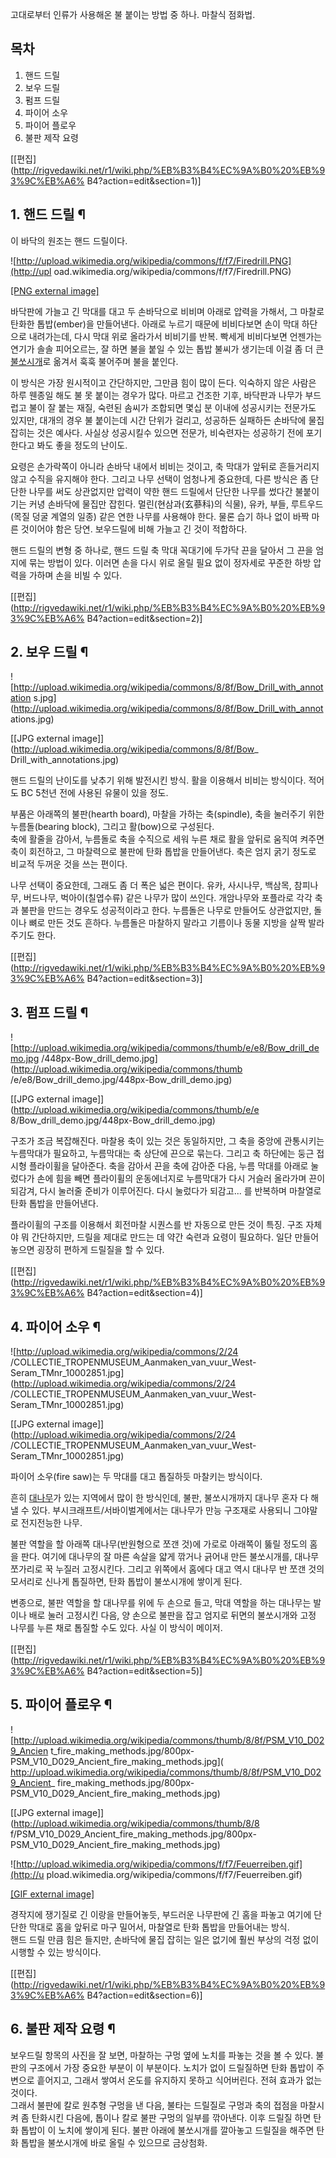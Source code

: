 고대로부터 인류가 사용해온 불 붙이는 방법 중 하나. 마찰식 점화법.

## 목차

    

1. 핸드 드릴 
2. 보우 드릴 
3. 펌프 드릴 
4. 파이어 소우 
5. 파이어 플로우 
6. 불판 제작 요령 

[[편집](http://rigvedawiki.net/r1/wiki.php/%EB%B3%B4%EC%9A%B0%20%EB%93%9C%EB%A6%
B4?action=edit&section=1)]

## 1. 핸드 드릴 ¶

이 바닥의 원조는 핸드 드릴이다.

  

![http://upload.wikimedia.org/wikipedia/commons/f/f7/Firedrill.PNG](http://upl
oad.wikimedia.org/wikipedia/commons/f/f7/Firedrill.PNG)

[[PNG external
image]](http://upload.wikimedia.org/wikipedia/commons/f/f7/Firedrill.PNG)

  

바닥판에 가늘고 긴 막대를 대고 두 손바닥으로 비비며 아래로 압력을 가해서, 그 마찰로 탄화한 톱밥(ember)을 만들어낸다. 아래로 누르기
때문에 비비다보면 손이 막대 하단으로 내려가는데, 다시 막대 위로 올라가서 비비기를 반복. 빡세게 비비다보면 언젠가는 연기가 솔솔
피어오르는, 잘 하면 불을 붙일 수 있는 톱밥 불씨가 생기는데 이걸 좀 더 큰
[불쏘시개](%EB%B6%88%EC%8F%98%EC%8B%9C%EA%B0%9C.md)로 옮겨서 훅훅 불어주며 불을 붙인다.

  

이 방식은 가장 원시적이고 간단하지만, 그만큼 힘이 많이 든다. 익숙하지 않은 사람은 하루 웬종일 해도 불 못 붙이는 경우가 많다. 마르고
건조한 기후, 바닥판과 나무가 부드럽고 불이 잘 붙는 재질, 숙련된 솜씨가 조합되면 몇십 분 이내에 성공시키는 전문가도 있지만, 대개의 경우
불 붙이는데 시간 단위가 걸리고, 성공하든 실패하든 손바닥에 물집 잡히는 것은 예사다. 사실상 성공시킬수 있으면 전문가, 비숙련자는 성공하기
전에 포기한다고 봐도 좋을 정도의 난이도.

  

요령은 손가락쪽이 아니라 손바닥 내에서 비비는 것이고, 축 막대가 앞뒤로 흔들거리지 않고 수직을 유지해야 한다. 그리고 나무 선택이 엄청나게
중요한데, 다른 방식은 좀 단단한 나무를 써도 상관없지만 압력이 약한 핸드 드릴에서 단단한 나무를 썼다간 불붙이기는 커녕 손바닥에 물집만
잡힌다. 멀린(현삼과(玄蔘科)의 식물), 유카, 부들, 루트우드(목질 덩굴 계열의 일종) 같은 연한 나무를 사용해야 한다. 물론 습기 하나
없이 바짝 마른 것이어야 함은 당연. 보우드릴에 비해 가늘고 긴 것이 적합하다.

  

핸드 드릴의 변형 중 하나로, 핸드 드릴 축 막대 꼭대기에 두가닥 끈을 달아서 그 끈을 엄지에 묶는 방법이 있다. 이러면 손을 다시 위로
올릴 필요 없이 정자세로 꾸준한 하방 압력을 가하며 손을 비빌 수 있다.

  

[[편집](http://rigvedawiki.net/r1/wiki.php/%EB%B3%B4%EC%9A%B0%20%EB%93%9C%EB%A6%
B4?action=edit&section=2)]

## 2. 보우 드릴 ¶

![http://upload.wikimedia.org/wikipedia/commons/8/8f/Bow_Drill_with_annotation
s.jpg](http://upload.wikimedia.org/wikipedia/commons/8/8f/Bow_Drill_with_annot
ations.jpg)

[[JPG external image]](http://upload.wikimedia.org/wikipedia/commons/8/8f/Bow_
Drill_with_annotations.jpg)

  

핸드 드릴의 난이도를 낮추기 위해 발전시킨 방식. 활을 이용해서 비비는 방식이다. 적어도 BC 5천년 전에 사용된 유물이 있을 정도.

  

부품은 아래쪽의 불판(hearth board), 마찰을 가하는 축(spindle), 축을 눌러주기 위한 누름돌(bearing block),
그리고 활(bow)으로 구성된다.  
축에 활줄을 감아서, 누름돌로 축을 수직으로 세워 누른 채로 활을 앞뒤로 움직여 켜주면 축이 회전하고, 그 마찰력으로 불판에 탄화 톱밥을
만들어낸다. 축은 엄지 굵기 정도로 비교적 두꺼운 것을 쓰는 편이다.

  

나무 선택이 중요한데, 그래도 좀 더 폭은 넓은 편이다. 유카, 사시나무, 백삼목, 참피나무, 버드나무, 벅아이(칠엽수류) 같은 나무가 많이
쓰인다. 개암나무와 포플라로 각각 축과 불판을 만드는 경우도 성공적이라고 한다. 누름돌은 나무로 만들어도 상관없지만, 돌이나 뼈로 만든 것도
흔하다. 누름돌은 마찰하지 말라고 기름이나 동물 지방을 살짝 발라주기도 한다.

  

[[편집](http://rigvedawiki.net/r1/wiki.php/%EB%B3%B4%EC%9A%B0%20%EB%93%9C%EB%A6%
B4?action=edit&section=3)]

## 3. 펌프 드릴 ¶

![http://upload.wikimedia.org/wikipedia/commons/thumb/e/e8/Bow_drill_demo.jpg
/448px-Bow_drill_demo.jpg](http://upload.wikimedia.org/wikipedia/commons/thumb
/e/e8/Bow_drill_demo.jpg/448px-Bow_drill_demo.jpg)

[[JPG external image]](http://upload.wikimedia.org/wikipedia/commons/thumb/e/e
8/Bow_drill_demo.jpg/448px-Bow_drill_demo.jpg)

  

구조가 조금 복잡해진다. 마찰용 축이 있는 것은 동일하지만, 그 축을 중앙에 관통시키는 누름막대가 필요하고, 누름막대는 축 상단에 끈으로
묶는다. 그리고 축 하단에는 둥근 접시형 플라이휠을 달아준다. 축을 감아서 끈을 축에 감아준 다음, 누름 막대를 아래로 눌렀다가 손에 힘을
빼면 플라이휠의 운동에너지로 누름막대가 다시 거슬러 올라가며 끈이 되감겨, 다시 눌러줄 준비가 이루어진다. 다시 눌렀다가 되감고... 를
반복하며 마찰열로 탄화 톱밥을 만들어낸다.

  

플라이휠의 구조를 이용해서 회전마찰 시퀀스를 반 자동으로 만든 것이 특징. 구조 자체야 뭐 간단하지만, 드릴을 제대로 만드는 데 약간 숙련과
요령이 필요하다. 일단 만들어놓으면 굉장히 편하게 드릴질을 할 수 있다.

  

[[편집](http://rigvedawiki.net/r1/wiki.php/%EB%B3%B4%EC%9A%B0%20%EB%93%9C%EB%A6%
B4?action=edit&section=4)]

## 4. 파이어 소우 ¶

![http://upload.wikimedia.org/wikipedia/commons/2/24
/COLLECTIE_TROPENMUSEUM_Aanmaken_van_vuur_West-
Seram_TMnr_10002851.jpg](http://upload.wikimedia.org/wikipedia/commons/2/24
/COLLECTIE_TROPENMUSEUM_Aanmaken_van_vuur_West-Seram_TMnr_10002851.jpg)

[[JPG external image]](http://upload.wikimedia.org/wikipedia/commons/2/24
/COLLECTIE_TROPENMUSEUM_Aanmaken_van_vuur_West-Seram_TMnr_10002851.jpg)

  

파이어 소우(fire saw)는 두 막대를 대고 톱질하듯 마찰키는 방식이다.

  

흔히 [대나무](%EB%8C%80%EB%82%98%EB%AC%B4.md)가 있는 지역에서 많이 한 방식인데, 불판, 불쏘시개까지 대나무
혼자 다 해낼 수 있다. 부시크래프트/서바이벌계에서는 대나무가 만능 구조재로 사용되니 그야말로 전지전능한 나무.

  

불판 역할을 할 아래쪽 대나무(반원형으로 쪼갠 것)에 가로로 아래쪽이 뚫릴 정도의 홈을 판다. 여기에 대나무의 잘 마른 속살을 얇게 깎거나
긁어내 만든 불쏘시개를, 대나무 쪼가리로 꾹 누질러 고정시킨다. 그리고 위쪽에서 홈에다 대고 역시 대나무 반 쪼갠 것의 모서리로 신나게
톱질하면, 탄화 톱밥이 불쏘시개에 쌓이게 된다.

  

변종으로, 불판 역할을 할 대나무를 위에 두 손으로 들고, 막대 역할을 하는 대나무는 발이나 배로 눌러 고정시킨 다음, 양 손으로 불판을
잡고 엄지로 뒤면의 불쏘시개와 고정 나무를 누른 채로 톱질할 수도 있다. 사실 이 방식이 메이저.

  

[[편집](http://rigvedawiki.net/r1/wiki.php/%EB%B3%B4%EC%9A%B0%20%EB%93%9C%EB%A6%
B4?action=edit&section=5)]

## 5. 파이어 플로우 ¶

![http://upload.wikimedia.org/wikipedia/commons/thumb/8/8f/PSM_V10_D029_Ancien
t_fire_making_methods.jpg/800px-PSM_V10_D029_Ancient_fire_making_methods.jpg](
http://upload.wikimedia.org/wikipedia/commons/thumb/8/8f/PSM_V10_D029_Ancient_
fire_making_methods.jpg/800px-PSM_V10_D029_Ancient_fire_making_methods.jpg)

[[JPG external image]](http://upload.wikimedia.org/wikipedia/commons/thumb/8/8
f/PSM_V10_D029_Ancient_fire_making_methods.jpg/800px-
PSM_V10_D029_Ancient_fire_making_methods.jpg)

  

![http://upload.wikimedia.org/wikipedia/commons/f/f7/Feuerreiben.gif](http://u
pload.wikimedia.org/wikipedia/commons/f/f7/Feuerreiben.gif)

[[GIF external
image]](http://upload.wikimedia.org/wikipedia/commons/f/f7/Feuerreiben.gif)

  

경작지에 쟁기질로 긴 이랑을 만들어놓듯, 부드러운 나무판에 긴 홈을 파놓고 여기에 단단한 막대로 홈을 앞뒤로 마구 밀어서, 마찰열로 탄화
톱밥을 만들어내는 방식.  
핸드 드릴 만큼 힘은 들지만, 손바닥에 물집 잡히는 일은 없기에 훨씬 부상의 걱정 없이 시행할 수 있는 방식이다.

  

[[편집](http://rigvedawiki.net/r1/wiki.php/%EB%B3%B4%EC%9A%B0%20%EB%93%9C%EB%A6%
B4?action=edit&section=6)]

## 6. 불판 제작 요령 ¶

보우드릴 항목의 사진을 잘 보면, 마찰하는 구멍 옆에 노치를 파놓는 것을 볼 수 있다. 불판의 구조에서 가장 중요한 부분이 이 부분이다.
노치가 없이 드릴질하면 탄화 톱밥이 주변으로 흩어지고, 그래서 쌓여서 온도를 유지하지 못하고 식어버린다. 전혀 효과가 없는 것이다.  
그래서 불판에 칼로 원추형 구멍을 낸 다음, 불타는 드릴질로 구멍과 축의 접점을 마찰시켜 좀 탄화시킨 다음에, 톱이나 칼로 불판 구멍의
일부를 깎아낸다. 이후 드릴질 하면 탄화 톱밥이 이 노치에 쌓이게 된다. 불판 아래에 불쏘시개를 깔아놓고 드릴질을 해주면 탄화 톱밥을
불쏘시개에 바로 올릴 수 있으므로 금상첨화.

